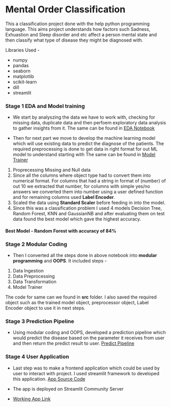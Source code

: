 # Mental Order Classification

This a classification project done with the help python programming language. This  aims project understands how factors such Sadness, Exhuastion and Sleep disorder and etc affect a person mental state and then classify what type of disease they might be diagnosed with.

Libraries Used - 
- numpy
- pandas
- seaborn
- matplotlib
- scikit-learn
- dill
- streamlit

### Stage 1 EDA and Model training

- We start by analyszing the data we have to work with, checking for missing data, duplicate data and then perfoem exploratory data analysis to gather insights from it. The same can be found in [EDA Notebook](https://github.com/Chinmaya0201/Mental-Disorder-Classification/blob/main/Notebook/EDA.ipynb)

- Then for next part we move to develop the machine learning model which will use existing data to predict the diagnose of the patients. The required preprocessing is done to get data in right format for out ML model to understand starting with The same can be found in [Model Trainer](https://github.com/Chinmaya0201/Mental-Disorder-Classification/blob/main/Notebook/Model_Trainer.ipynb)
1. Proprecessing Missing and Null data
2. Since all the columns where object type had to convert them into numerical format. For columns that had a string in format of (number) of out 10 we extracted that number, for columns with simple yes/no answers we converted them into number using a user defined function and for remaining columns used **Label Encoder**.
3. Scaled the data using **Standard Scaler** before feeding in into the model.
4. Since this was a classification problem I used 4 models Decision Tree, Random Forest, KNN and GaussianNB and after evaluating them on test data found the best model which gave the highest accuracy.

#### Best Model - Random Forest with accuracy of 84%


### Stage 2 Modular Coding

- Then I converted all the steps done in above notebook into **modular programming** and **OOPS**.
It included steps - 
1. Data Ingestion
2. Data Preprocessing
3. Data Transformation
4. Model Trainer 

The code for same can we found in **src** folder. 
I also saved the required object such as the trained model object, preprocessor object, Label Encoder object to use it in next steps.

### Stage 3 Prediction Pipeline 
- Using modular coding and OOPS, developed a prediction pipeline which would predict the disease based on the parameter it receives from user and then return the predict result to user. [Predict Pipeline](https://github.com/Chinmaya0201/Mental-Disorder-Classification/blob/main/src/pipeline/predict_pipeline.py)

### Stage 4 User Application
- Last step was to make a frontend application which could be used by user to interact with project. I used streamlit framework to developed this application. [App Source Code](https://github.com/Chinmaya0201/Mental-Disorder-Classification/blob/main/app.py)

- The app is deployed on Streamlit Community Server
- [Working App Link](https://mental-disorder-classification-f3bzcnjmsappgroqm3wxpfk.streamlit.app/)




